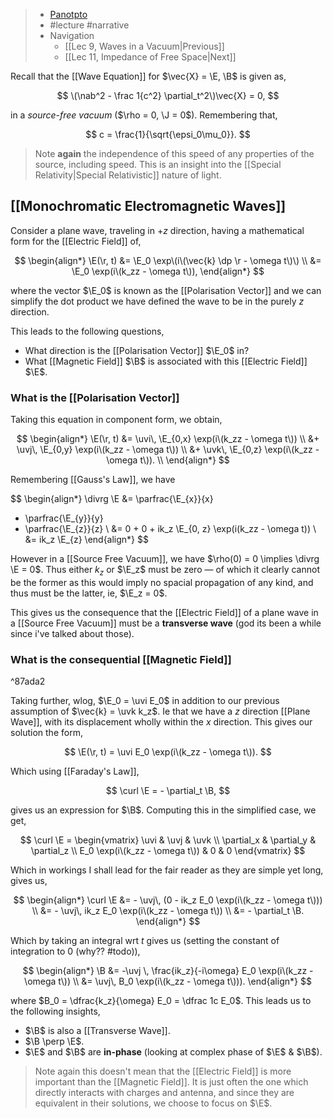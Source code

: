 > - [Panotpto](https://uniofbath.cloud.panopto.eu/Panopto/Pages/Viewer.aspx?id=8fad9c41-3aed-45fa-83c9-acd200a5f83e)
> - #lecture #narrative
> - Navigation
> 	- [[Lec 9, Waves in a Vacuum|Previous]]
> 	- [[Lec 11, Impedance of Free Space|Next]]

Recall that the [[Wave Equation]] for $\vec{X} = \E, \B$ is given as,

$$
\(\nab^2 - \frac 1{c^2} \partial_t^2\)\vec{X} = 0,
$$

in a *source-free vacuum* ($\rho = 0, \J = 0$). Remembering that,

$$
c = \frac{1}{\sqrt{\epsi_0\mu_0}}.
$$

> Note **again** the independence of this speed of any properties of the source, including speed. This is an insight into the [[Special Relativity|Special Relativistic]] nature of light.

## [[Monochromatic Electromagnetic Waves]]

Consider a plane wave, traveling in $+z$ direction, having a mathematical form for the [[Electric Field]] of,

$$
\begin{align*}
\E(\r, t)
&= \E_0 \exp\(i\(\vec{k} \dp \r - \omega t\)\) \\
&= \E_0 \exp(i\(k_zz - \omega t\)),
\end{align*}
$$

where the vector $\E_0$ is known as the [[Polarisation Vector]] and we can simplify the dot product we have defined the wave to be in the purely $z$ direction. 

This leads to the following questions,

- What direction is the [[Polarisation Vector]] $\E_0$ in?
- What [[Magnetic Field]] $\B$ is associated with this [[Electric Field]] $\E$.

### What is the [[Polarisation Vector]]

Taking this equation in component form, we obtain,

$$
\begin{align*}
\E(\r, t) 
&= \uvi\, \E_{0,x} \exp(i\(k_zz - \omega t\)) \\
&+ \uvj\, \E_{0,y} \exp(i\(k_zz - \omega t\)) \\
&+ \uvk\, \E_{0,z} \exp(i\(k_zz - \omega t\)). \\
\end{align*}
$$

Remembering [[Gauss's Law]], we have

$$
\begin{align*}
\divrg \E &=
  \parfrac{\E_{x}}{x}
+ \parfrac{\E_{y}}{y}
+ \parfrac{\E_{z}}{z}
\\
&= 0 + 0 + ik_z \E_{0, z} \exp(i\(k_zz - \omega t\)) \\
&= ik_z \E_{z}
\end{align*}
$$

However in a [[Source Free Vacuum]], we have $\rho(0) = 0 \implies \divrg \E = 0$. Thus either $k_z$ or $\E_z$ must be zero — of which it clearly cannot be the former as this would imply no spacial propagation of any kind, and thus must be the latter, ie, $\E_z = 0$.

This gives us the consequence that the [[Electric Field]] of a plane wave in a [[Source Free Vacuum]] must be a **transverse wave** (god its been a while since i've talked about those).

### What is the consequential [[Magnetic Field]]

^87ada2

Taking further, wlog, $\E_0 = \uvi E_0$ in addition to our previous assumption of $\vec{k} = \uvk k_z$. Ie that we have a $z$ direction [[Plane Wave]], with its displacement wholly within the $x$ direction. This gives our solution the form,

$$
\E(\r, t) = \uvi E_0 \exp(i\(k_zz - \omega t\)).
$$

Which using [[Faraday's Law]], 

$$
\curl \E = - \partial_t \B,
$$

gives us an expression for $\B$. Computing this in the simplified case, we get,

$$
\curl \E = 
\begin{vmatrix}
\uvi & \uvj & \uvk \\
\partial_x & \partial_y & \partial_z \\
E_0 \exp(i\(k_zz - \omega t\)) & 0 & 0
\end{vmatrix}
$$

Which in workings I shall lead for the fair reader as they are simple yet long, gives us,

$$
\begin{align*}
\curl \E 
&= - \uvj\, (0 - ik_z E_0 \exp(i\(k_zz - \omega t\)))
\\
&= - \uvj\, ik_z E_0 \exp(i\(k_zz - \omega t\))
\\
&= - \partial_t \B.
\end{align*}
$$

Which by taking an integral wrt $t$ gives us (setting the constant of integration to $0$ (why?? #todo)),

$$
\begin{align*}
\B
&= -\uvj \, \frac{ik_z}{-i\omega} E_0 \exp(i\(k_zz - \omega t\)) \\
&= \uvj\, B_0 \exp(i\(k_zz - \omega t\))).
\end{align*}
$$

where $B_0 = \dfrac{k_z}{\omega} E_0 = \dfrac 1c E_0$. This leads us to the following insights,

- $\B$ is also a [[Transverse Wave]].
- $\B \perp \E$.
- $\E$ and $\B$ are **in-phase** (looking at complex phase of $\E$ & $\B$).

> Note again this doesn't mean that the [[Electric Field]] is more important than the [[Magnetic Field]]. It is just often the one which directly interacts with charges and antenna, and since they are equivalent in their solutions, we choose to focus on $\E$.
